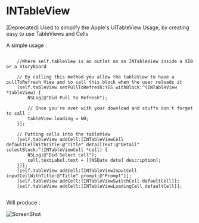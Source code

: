 INTableView
===========

[Deprecated] Used to simplify the Apple's UITableView Usage, by creating easy to use TableViews and Cells

A simple usage :

```Obj-C

    //Where self.tableView is an outlet on an INTableView inside a XIB or a Storyboard

    // By calling this method you allow the tableView to have a pullToRefresh View and to call this block when the user reloads it
    [self.tableView setPullToRefresh:YES withBlock:^(INTableView *tableView) {
        NSLog(@"Did Pull to Refresh");
        
        // Once you're over with your download and stuffs don't forget to call :
        tableView.loading = NO;
    }];
    
    // Putting cells into the tableView
    [self.tableView addCell:[INTableViewCell defaultCellWithTitle:@"Title" detailText:@"Detail" selectBlock:^(INTableViewCell *cell) {
        NSLog(@"Did Select cell");
        cell.textLabel.text = [[NSDate date] description];
    }]];
    [self.tableView addCell:[INTableViewInputCell inputCellWithTitle:@"Title" prompt:@"Prompt"]];
    [self.tableView addCell:[INTableViewSwitchCell defaultCell]];
    [self.tableView addCell:[INTableViewLoadingCell defaultCell]];
    
```

Will produce :

![ScreenShot](https://github.com/bartaba666/INTableView/blob/master/Demo/Demo/ScreenShot.png?raw=true)


